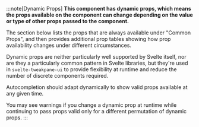 :::note[Dynamic Props]
**This component has dynamic props, which means the props available on the component can change depending on the value or type of other props passed to the component.**

The section below lists the props that are always available under "Common Props", and then provides additional prop tables showing how prop availability changes under different circumstances.

Dynamic props are neither particularly well supported by Svelte itself, nor are they a particularly common pattern in Svelte libraries, but they're used in `svelte-tweakpane-ui` to provide flexibility at runtime and reduce the number of discrete components required.

Autocompletion should adapt dynamically to show valid props available at any given time.

You may see warnings if you change a dynamic prop at runtime while continuing to pass props valid only for a different permutation of dynamic props.
:::
